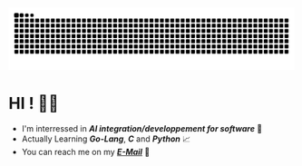 
<picture>
  <source media="(prefers-color-scheme: dark)" srcset="https://raw.githubusercontent.com/lumrt/lumrt/output/github-contribution-grid-snake-dark.svg" />
  <source media="(prefers-color-scheme: light)" srcset="https://raw.githubusercontent.com/lumrt/lumrt/output/github-contribution-grid-snake.svg" />
  <img alt="GitHub Contributions Snake Animation" src="https://raw.githubusercontent.com/lumrt/lumrt/output/github-contribution-grid-snake.svg" />
</picture>

# HI ! 👋🏼 
- I'm interressed in ***AI integration/developpement for software*** 🧠
- Actually Learning ***Go-Lang***, ***C*** and ***Python*** 📈
- You can reach me on my ***[E-Mail](mailto:lumaret@student.42.fr)*** 📩
<!---
lu4200/lu4200 is a ✨ special ✨ repository because its `README.md` (this file) appears on your GitHub profile.
You can click the Preview link to take a look at your changes.
--->
